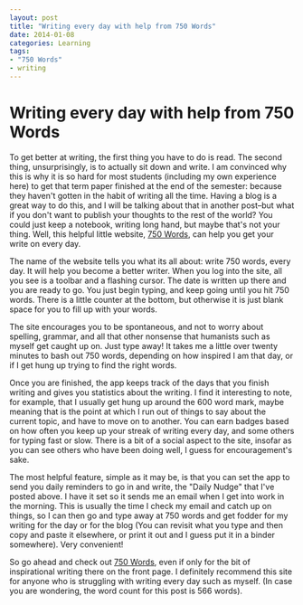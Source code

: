```yaml
---
layout: post
title: "Writing every day with help from 750 Words"
date: 2014-01-08
categories: Learning
tags:
- "750 Words"
- writing
---
```


# Writing every day with help from 750 Words

To get better at writing, the first thing you have to do is read. The second thing, unsurprisingly, is to actually sit down and write. I am convinced why this is why it is so hard for most students (including my own experience here) to get that term paper finished at the end of the semester: because they haven't gotten in the habit of writing all the time. Having a blog is a great way to do this, and I will be talking about that in another post–but what if you don't want to publish your thoughts to the rest of the world? You could just keep a notebook, writing long hand, but maybe that's not your thing. Well, this helpful little website, [750 Words][1], can help you get your write on every day.

The name of the website tells you what its all about: write 750 words, every day. It will help you become a better writer. When you log into the site, all you see is a toolbar and a flashing cursor. The date is written up there and you are ready to go. You just begin typing, and keep going until you hit 750 words. There is a little counter at the bottom, but otherwise it is just blank space for you to fill up with your words.

The site encourages you to be spontaneous, and not to worry about spelling, grammar, and all that other nonsense that humanists such as myself get caught up on. Just type away! It takes me a little over twenty minutes to bash out 750 words, depending on how inspired I am that day, or if I get hung up trying to find the right words.

Once you are finished, the app keeps track of the days that you finish writing and gives you statistics about the writing. I find it interesting to note, for example, that I usually get hung up around the 600 word mark, maybe meaning that is the point at which I run out of things to say about the current topic, and have to move on to another. You can earn badges based on how often you keep up your streak of writing every day, and some others for typing fast or slow. There is a bit of a social aspect to the site, insofar as you can see others who have been doing well, I guess for encouragement's sake.

The most helpful feature, simple as it may be, is that you can set the app to send you daily reminders to go in and write, the "Daily Nudge" that I've posted above. I have it set so it sends me an email when I get into work in the morning. This is usually the time I check my email and catch up on things, so I can then go and type away at 750 words and get fodder for my writing for the day or for the blog (You can revisit what you type and then copy and paste it elsewhere, or print it out and I guess put it in a binder somewhere). Very convenient!

So go ahead and check out [750 Words][1], even if only for the bit of inspirational writing there on the front page. I definitely recommend this site for anyone who is struggling with writing every day such as myself. (In case you are wondering, the word count for this post is 566 words).

[1]: http://750words.com/ "750 Words"
